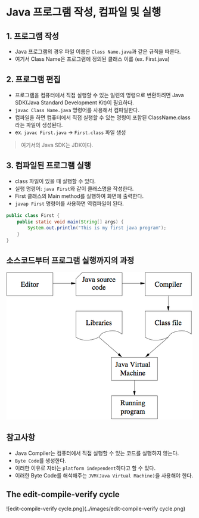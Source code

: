 # Java 프로그램 작성, 컴파일 및 실행

## 1. 프로그램 작성
- Java 프로그램의 경우 파일 이름은 `Class Name.java`과 같은 규칙을 따른다.
- 여기서 Class Name은 프로그램에 정의된 클래스 이름 (ex. First.java)

## 2. 프로그램 편집
- 프로그램을 컴퓨터에서 직접 실행할 수 있는 일련의 명령으로 변환하려면 Java SDK(Java Standard Development Kit)이 필요하다.
- `javac Class Name.java` 명령어를 사용해서 컴파일한다.
- 컴파일을 하면 컴퓨터에서 직접 실행할 수 있는 명령이 포함된 ClassName.class라는 파일이 생성된다.
- ex. `javac First.java` -> `First.class` 파일 생성
> 여기서의 Java SDK는 JDK이다.

## 3. 컴파일된 프로그램 실행
- class 파일이 있을 때 실행할 수 있다.
- 실행 명령어: `java First`와 같이 클래스명을 작성한다.
- First 클래스의 Main method를 실행하여 화면에 출력한다.
- `javap First` 명령어를 사용하면 역컴파일이 된다.

```java
public class First {
    public static void main(String[] args) {
        System.out.println("This is my first java program");
    }
}
```

## 소스코드부터 프로그램 실행까지의 과정
![Program_Sequence.png](../images/Program_Sequence.png)


## 참고사항
- Java Compiler는 컴퓨터에서 직접 실행할 수 있는 코드를 실행하지 않는다.
- `Byte Code`를 생성한다.
- 이러한 이유로 자바는 `platform independent`하다고 할 수 있다.
- 이러한 Byte Code를 해석해주는 `JVM(Java Virtual Machine)`을 사용해야 한다.

## The edit-compile-verify cycle
![edit-compile-verify cycle.png](../images/edit-compile-verify cycle.png)